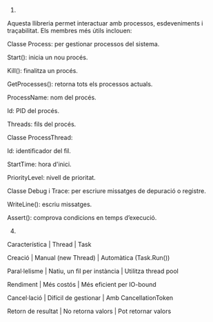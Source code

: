 1.
Aquesta llibreria permet interactuar amb processos, esdeveniments i traçabilitat. Els membres més útils inclouen:

Classe Process: per gestionar processos del sistema.

Start(): inicia un nou procés.

Kill(): finalitza un procés.

GetProcesses(): retorna tots els processos actuals.

ProcessName: nom del procés.

Id: PID del procés.

Threads: fils del procés.

Classe ProcessThread:

Id: identificador del fil.

StartTime: hora d'inici.

PriorityLevel: nivell de prioritat.

Classe Debug i Trace: per escriure missatges de depuració o registre.

WriteLine(): escriu missatges.

Assert(): comprova condicions en temps d’execució.

4. 

Característica | Thread | Task

Creació | Manual (new Thread) | Automàtica (Task.Run())

Paral·lelisme | Natiu, un fil per instància | Utilitza thread pool

Rendiment | Més costós | Més eficient per IO-bound

Cancel·lació | Difícil de gestionar | Amb CancellationToken

Retorn de resultat | No retorna valors | Pot retornar valors
